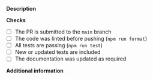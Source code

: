 <!--
Thanks for creating this pull request!

Please make sure that the pull request is limited to one type (bug fix, feature, chore) and keep it as small as possible. You can open multiple PRs instead of opening a huge one.
-->

**Description**

<!--
Clear and concise description of the proposed changes, as well as a convincing reason for adding them to the library.
-->

**Checks**

<!--
Make sure the PR fulfills as many of the following requirements as possible
-->

- [ ] The PR is submitted to the `main` branch
- [ ] The code was linted before pushing (`npm run format`)
- [ ] All tests are passing (`npm run test`)
- [ ] New or updated tests are included
- [ ] The documentation was updated as required

**Additional information**

<!--
Any additional information like breaking changes, dependencies added, screenshots, comparisons between new and old behavior, etc.
-->
